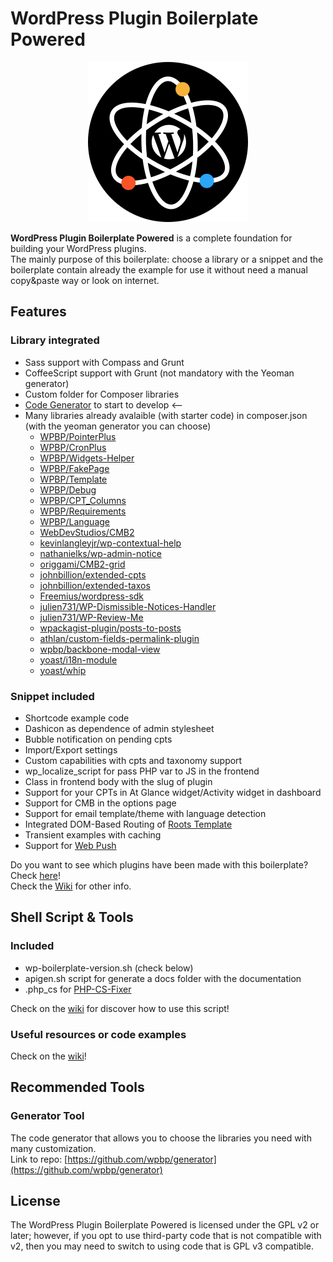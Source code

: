 # WordPress Plugin Boilerplate Powered
<p align="center">
<img src="./assets/icon-256x256.png" alt="Logo" title="Logo">
</p>

**WordPress Plugin Boilerplate Powered** is a complete foundation for building your WordPress plugins.   
The mainly purpose of this boilerplate: choose a library or a snippet and the boilerplate contain already the example for use it without need a manual copy&paste way or look on internet.  

## Features

### Library integrated

* Sass support with Compass and Grunt
* CoffeeScript support with Grunt (not mandatory with the Yeoman generator)
* Custom folder for Composer libraries
* [Code Generator](https://github.com/WPBP/WordPress-Plugin-Boilerplate-Powered#generator-tool) to start to develop <--
* Many libraries already avalaible (with starter code) in composer.json (with the yeoman generator you can choose)
	* [WPBP/PointerPlus](https://github.com/WPBP/PointerPlus)
	* [WPBP/CronPlus](https://github.com/WPBP/CronPlus)
	* [WPBP/Widgets-Helper](https://github.com/WPBP/Widgets-Helper)
	* [WPBP/FakePage](https://github.com/WPBP/FakePage)
	* [WPBP/Template](https://github.com/WPBP/Template)
	* [WPBP/Debug](https://github.com/WPBP/Debug)
	* [WPBP/CPT_Columns](https://github.com/WPBP/CPT_Columns)
	* [WPBP/Requirements](https://github.com/WPBP/Requirements)
	* [WPBP/Language](https://github.com/WPBP/Language)
	* [WebDevStudios/CMB2](https://github.com/WebDevStudios/CMB2)
	* [kevinlangleyjr/wp-contextual-help](https://github.com/voceconnect/wp-contextual-help)
	* [nathanielks/wp-admin-notice](https://github.com/nathanielks/wordpress-admin-notice)
	* [origgami/CMB2-grid](https://github.com/origgami/cmb2-grid)
	* [johnbillion/extended-cpts](https://github.com/johnbillion/extended-cpts/)
	* [johnbillion/extended-taxos](https://github.com/johnbillion/extended-taxos/)
	* [Freemius/wordpress-sdk](https://github.com/Freemius/wordpress-sdk)
	* [julien731/WP-Dismissible-Notices-Handler](https://github.com/julien731/wp-dismissible-notices-handler)
	* [julien731/WP-Review-Me](https://github.com/julien731/WP-Review-Me)
	* [wpackagist-plugin/posts-to-posts](https://github.com/scribu/wp-posts-to-posts)
	* [athlan/custom-fields-permalink-plugin](https://github.com/athlan/wordpress-custom-fields-permalink-plugin)
	* [wpbp/backbone-modal-view](https://github.com/wpbp/backbone-modal-view)
	* [yoast/i18n-module](https://github.com/yoast/i18n-module)
	* [yoast/whip](https://github.com/yoast/whip)

### Snippet included

* Shortcode example code
* Dashicon as dependence of admin stylesheet
* Bubble notification on pending cpts
* Import/Export settings
* Custom capabilities with cpts and taxonomy support
* wp_localize_script for pass PHP var to JS in the frontend
* Class in frontend body with the slug of plugin
* Support for your CPTs in At Glance widget/Activity widget in dashboard
* Support for CMB in the options page
* Support for email template/theme with language detection
* Integrated DOM-Based Routing of [Roots Template](https://github.com/roots/roots/blob/master/assets/js/_main.js)
* Transient examples with caching
* Support for [Web Push](https://wordpress.org/plugins/web-push/)

Do you want to see which plugins have been made with this boilerplate? Check [here](https://github.com/WPBP/WordPress-Plugin-Boilerplate-Powered/wiki/Plugin-made-with-this-Boilerplate)!  
Check the [Wiki](https://github.com/WPBP/WordPress-Plugin-Boilerplate-Powered/wiki/) for other info.

## Shell Script & Tools

### Included

* wp-boilerplate-version.sh (check below)
* apigen.sh script for generate a docs folder with the documentation
* .php_cs for [PHP-CS-Fixer](https://github.com/FriendsOfPHP/PHP-CS-Fixer)

Check on the [wiki](https://github.com/Mte90/WordPress-Plugin-Boilerplate-Powered/wiki/How-use-the-Scripts-and-CLI-tools) for discover how to use this script!

### Useful resources or code examples

Check on the [wiki](https://github.com/Mte90/WordPress-Plugin-Boilerplate-Powered/wiki/Useful-resources-or-code-examples)!

## Recommended Tools

### Generator Tool

The code generator that allows you to choose the libraries you need with many customization.  
Link to repo: [https://github.com/wpbp/generator](https://github.com/wpbp/generator)

## License

The WordPress Plugin Boilerplate Powered is licensed under the GPL v2 or later; however, if you opt to use third-party code that is not compatible with v2, then you may need to switch to using code that is GPL v3 compatible.